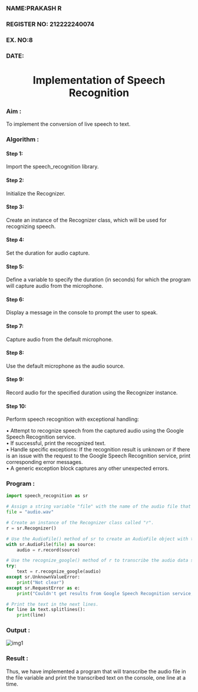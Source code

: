 <H3>NAME:PRAKASH R </H3>
<H3>REGISTER NO: 212222240074</H3>
<H3>EX. NO:8 </H3>
<H3>DATE:</H3>
<H1 ALIGN =CENTER>Implementation of Speech Recognition</H1>

### Aim :

To implement the conversion of live speech to text.<BR>

### Algorithm :

#### Step 1: 

Import the speech_recognition library.<Br>

#### Step 2: 

Initialize the Recognizer.<Br>

#### Step 3: 

Create an instance of the Recognizer class, which will be used for recognizing speech.<Br>

#### Step 4: 

Set the duration for audio capture.<Br>

#### Step 5: 

Define a variable to specify the duration (in seconds) for which the program will capture audio from the microphone.<Br>

#### Step 6: 

Display a message in the console to prompt the user to speak.<Br>

#### Step 7: 

Capture audio from the default microphone.<Br>

#### Step 8: 

Use the default microphone as the audio source.<Br>

#### Step 9: 

Record audio for the specified duration using the Recognizer instance.<Br>

#### Step 10: 

Perform speech recognition with exceptional handling:<Br>

•	Attempt to recognize speech from the captured audio using the Google Speech Recognition service.<Br>
•	If successful, print the recognized text.<Br>
•	Handle specific exceptions: If the recognition result is unknown or if there is an issue with the request to the Google Speech Recognition service, print corresponding error messages.<Br>
•	A generic exception block captures any other unexpected errors.<Br>

### Program :

```python
import speech_recognition as sr

# Assign a string variable "file" with the name of the audio file that you want to transcribe.
file = "audio.wav"

# Create an instance of the Recognizer class called "r".
r = sr.Recognizer()

# Use the AudioFile() method of sr to create an AudioFile object with the audio file name passed as an argument.
with sr.AudioFile(file) as source:
    audio = r.record(source)

# Use the recognize_google() method of r to transcribe the audio data stored in the "audio" variable.
try:
    text = r.recognize_google(audio)
except sr.UnknownValueError:
    print("Not clear")
except sr.RequestError as e:
    print("Couldn't get results from Google Speech Recognition service; {0}".format(e))

# Print the text in the next lines.
for line in text.splitlines():
    print(line)

```

### Output :

![img1](https://github.com/anto-richard/Ex-8--AAI/assets/93427534/f7702f43-d78c-4539-aa0d-ad68e4392efc)

### Result :

Thus, we have implemented a program that will transcribe the audio file in the file variable and print the transcribed text on the console, one line at a time.

